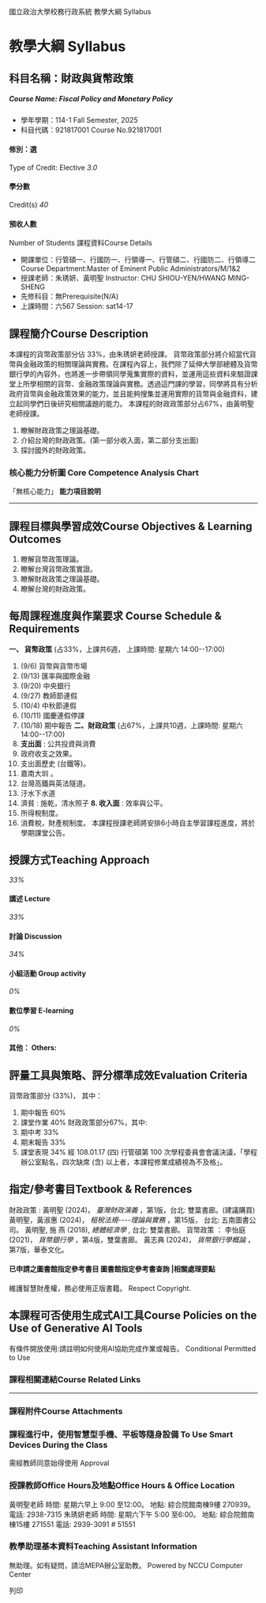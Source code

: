 國立政治大學校務行政系統 教學大綱 Syllabus
# 教學大綱 Syllabus
##  科目名稱：財政與貨幣政策
#####  Course Name: Fiscal Policy and Monetary Policy
  * 學年學期：114-1 Fall Semester, 2025 
  * 科目代碼：921817001 Course No.921817001


#### 修別：選
Type of Credit: Elective 
_3.0_
#### 學分數
Credit(s)
_40_
#### 預收人數
Number of Students
課程資料Course Details
  * 開課單位：行管碩一、行國防一、行領導一、行管碩二、行國防二、行領導二 Course Department:Master of Eminent Public Administrators/M/1&2 
  * 授課老師：朱琇妍、黃明聖 Instructor: CHU SHIOU-YEN/HWANG MING-SHENG 
  * 先修科目：無Prerequisite(N/A)
  * 上課時間：六567 Session: sat14-17


##  課程簡介Course Description
本課程的貨幣政策部分佔 33%，由朱琇妍老師授課。
貨幣政策部分將介紹當代貨幣與金融政策的相關理論與實務。在課程內容上，我們除了延伸大學部總體及貨幣銀行學的內容外，也將進一步帶領同學蒐集實際的資料，並運用這些資料來驗證課堂上所學相關的貨幣、金融政策理論與實務。透過這門課的學習，同學將具有分析政府貨幣與金融政策效果的能力，並且能夠搜集並運用實際的貨幣與金融資料，建立起同學們日後研究相關議題的能力。
本課程的財政政策部分占67%，由黃明聖老師授課。
1. 瞭解財政政策之理論基礎。
2. 介紹台灣的財政政策。(第一部分收入面，第二部分支出面)
3. 探討國外的財政政策。
###  核心能力分析圖 Core Competence Analysis Chart
「無核心能力」 
**能力項目說明**
* * *
##  課程目標與學習成效Course Objectives & Learning Outcomes 
1. 瞭解貨幣政策理論。
2. 瞭解台灣貨幣政策實證。
3. 瞭解財政政策之理論基礎。
4. 瞭解台灣的財政政策。
##  每周課程進度與作業要求 Course Schedule & Requirements
**一、 貨幣政策** (占33%，上課共6週， 上課時間: 星期六 14:00--17:00)
1. (9/6) 貨幣與貨幣市場
2. (9/13) 匯率與國際金融
3. (9/20) 中央銀行
4. (9/27) 教師節連假
5. (10/4) 中秋節連假
6. (10/11) 國慶連假停課
7. (10/18) 期中報告
**二、財政政策** (占67%，上課共10週，上課時間: 星期六 14:00--17:00)
1. **支出面** : 公共投資與消費 
2. 政府收支之效果。 
3. 支出面歷史 (台鐵等)。 
4. 嘉南大圳 。 
5. 台灣高鐵與英法隧道。 
6. 汙水下水道
7. 濟貧 : 施乾，清水照子 
**8. 收入面** : 效率與公平。 
9. 所得稅制度。 
10. 消費稅，財產稅制度。
本課程授課老師將安排6小時自主學習課程進度，將於學期課堂公告。
##  授課方式Teaching Approach
_33%_
####  講述 Lecture
_33%_
####  討論 Discussion
_34%_
####  小組活動 Group activity
_0%_
####  數位學習 E-learning
_0%_
####  其他： Others:
##  評量工具與策略、評分標準成效Evaluation Criteria
貨幣政策部分 (33%)， 其中：
1. 期中報告 60%
2. 課堂作業 40%
財政政策部分67%，其中:
1. 期中考 33%
2. 期末報告 33%
3. 課堂表現 34%
經 108.01.17 (四) 行管碩第 100 次學程委員會會議決議，「學程辦公室點名，四次缺席 (含) 以上者，本課程修業成績視為不及格」。
##  指定/參考書目Textbook & References
財政政策 :
黃明聖 (2024)， _臺灣財政演義_ ，第1版，台北: 雙葉書廊。(建議購買)
黃明聖，黃淑惠 (2024)， _租稅法規----理論與實務_ ，第15版， 台北: 五南圖書公司。
黃明聖, 施 燕 (2018),  _總體經濟學_ , 台北: 雙葉書廊。
貨幣政策 ：
李怡庭 (2021)， _貨幣銀行學_ ，第4版，雙葉書廊。
黃志典 (2024)， _貨幣銀行學概論_ ，第7版，華泰文化。
####  已申請之圖書館指定參考書目  圖書館指定參考書查詢 |相關處理要點
維護智慧財產權，務必使用正版書籍。 Respect Copyright.
##  本課程可否使用生成式AI工具Course Policies on the Use of Generative AI Tools
有條件開放使用:請註明如何使用AI協助完成作業或報告。 Conditional Permitted to Use 
###  課程相關連結Course Related Links
* * *
###  課程附件Course Attachments
###  課程進行中，使用智慧型手機、平板等隨身設備 To Use Smart Devices During the Class
需經教師同意始得使用  Approval
###  授課教師Office Hours及地點Office Hours & Office Location
黃明聖老師
時間: 星期六早上 9:00 至12:00。
地點: 綜合院館南棟9樓 270939。
電話: 2938-7315
朱琇妍老師
時間: 星期六下午 5:00 至6:00。
地點: 綜合院館南棟15樓 271551 
電話: 2939-3091 # 51551
###  教學助理基本資料Teaching Assistant Information
無助理。如有疑問，請洽MEPA辦公室助教。
Powered by NCCU Computer Center
  
列印
